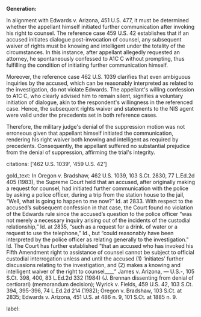**Generation:**

In alignment with Edwards v. Arizona, 451 U.S. 477, it must be determined whether the appellant himself initiated further communication after invoking his right to counsel. The reference case 459 U.S. 42 establishes that if an accused initiates dialogue post-invocation of counsel, any subsequent waiver of rights must be knowing and intelligent under the totality of the circumstances. In this instance, after appellant allegedly requested an attorney, he spontaneously confessed to A1C C without prompting, thus fulfilling the condition of initiating further communication himself.

Moreover, the reference case 462 U.S. 1039 clarifies that even ambiguous inquiries by the accused, which can be reasonably interpreted as related to the investigation, do not violate Edwards. The appellant's willing confession to A1C C, who clearly advised him to remain silent, signifies a voluntary initiation of dialogue, akin to the respondent's willingness in the referenced case. Hence, the subsequent rights waiver and statements to the NIS agent were valid under the precedents set in both reference cases. 

Therefore, the military judge's denial of the suppression motion was not erroneous given that appellant himself initiated the communication, rendering his right waiver both knowing and intelligent as required by precedents. Consequently, the appellant suffered no substantial prejudice from the denial of suppression, affirming the trial's integrity.

citations: ['462 U.S. 1039', '459 U.S. 42']

gold_text: In Oregon v. Bradshaw, 462 U.S. 1039, 103 S.Ct. 2830, 77 L.Ed.2d 405 (1983), the Supreme Court held that an accused, after originally making a request for counsel, had initiated further communication with the police by asking a police officer, during a trip from the station house to the jail, “Well, what is going to happen to me now?” Id. at 2833. With respect to the accused’s subsequent confession in that case, the Court found no violation of the Edwards rule since the accused’s question to the police officer “was not merely a necessary inquiry arising out of the incidents of the custodial relationship,” Id. at 2835, “such as a request for a drink. of water or a request to use the telephone,” Id., but “could reasonably have been interpreted by the police officer as relating generally to the investigation.” Id. The Court has further established “that an accused who has invoked his Fifth Amendment right to assistance of counsel cannot be subject to official custodial interrogation unless and until the accused (1) ‘initiates’ further discussions relating to the investigation, and (2) makes a knowing and intelligent waiver of the right to counsel____” James v. Arizona, — U.S.-, 105 S.Ct. 398, 400, 83 L.Ed.2d 332 (1984) (J. Brennan dissenting from denial of certiorari) (memorandum decision); Wyrick v. Fields, 459 U.S. 42, 103 S.Ct. 394, 395-396, 74 L.Ed.2d 214 (1982); Oregon v. Bradshaw, 103 S.Ct. at 2835; Edwards v. Arizona, 451 U.S. at 486 n. 9, 101 S.Ct. at 1885 n. 9.

label: 